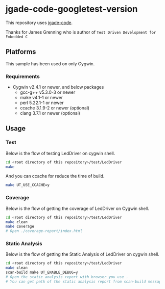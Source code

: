 # jgade-code-googletest-version

This repository uses [jgade-code](https://pragprog.com/titles/jgade/source_code).

Thanks for James Grenning who is author of `Test Driven Development for Embedded C`

## Platforms

This sample has been used on only Cygwin.

### Requirements

* Cygwin v2.4.1 or newer, and below packages
    * gcc-g++ v5.3.0-3 or newer
    * make v4.1-1 or newer
    * perl 5.22.1-1 or newer
    * ccache 3.1.9-2 or newer (optional)
    * clang 3.7.1 or newer (optional)

## Usage

### Test

Below is the flow of testing LedDriver on cygwin shell.

```bash
cd <root directory of this repository>/test/LedDriver
make
```

And you can ccache for reduce the time of build.

```bash
make UT_USE_CCACHE=y
```

### Coverage

Below is the flow of getting the coverage of LedDriver on Cygwin shell.

```bash
cd <root directory of this repository>/test/LedDriver
make clean
make coverage
# Open ./coverage-report/index.html
```

### Static Analysis

Below is the flow of getting the Static Analysis of LedDriver on cygwin shell.

```bash
cd <root directory of this repository>/test/LedDriver
make clean
scan-build make UT_ENABLE_DEBUG=y
# Open the static analysis report with browser you use .
# You can get path of the static analysis report from scan-build message.
```
